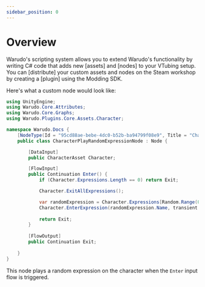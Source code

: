 ```yaml
---
sidebar_position: 0
---
```


# Overview

Warudo's scripting system allows you to extend Warudo's functionality by writing C# code that adds new [assets] and [nodes] to your VTubing setup. You can [distribute] your custom assets and nodes on the Steam workshop by creating a [plugin] using the Modding SDK.

Here's what a custom node would look like:

```csharp
using UnityEngine;
using Warudo.Core.Attributes;
using Warudo.Core.Graphs;
using Warudo.Plugins.Core.Assets.Character;

namespace Warudo.Docs {
    [NodeType(Id = "95cd88ae-bebe-4dc0-b52b-ba94799f08e9", Title = "Character Play Random Expression")]
    public class CharacterPlayRandomExpressionNode : Node {

        [DataInput]
        public CharacterAsset Character;

        [FlowInput]
        public Continuation Enter() {
            if (Character.Expressions.Length == 0) return Exit;

            Character.ExitAllExpressions();

            var randomExpression = Character.Expressions[Random.Range(0, Character.Expressions.Length)];
            Character.EnterExpression(randomExpression.Name, transient: false);
            
            return Exit;
        }
        
        [FlowOutput]
        public Continuation Exit;
        
    }
}
```

This node plays a random expression on the character when the `Enter` input flow is triggered.

